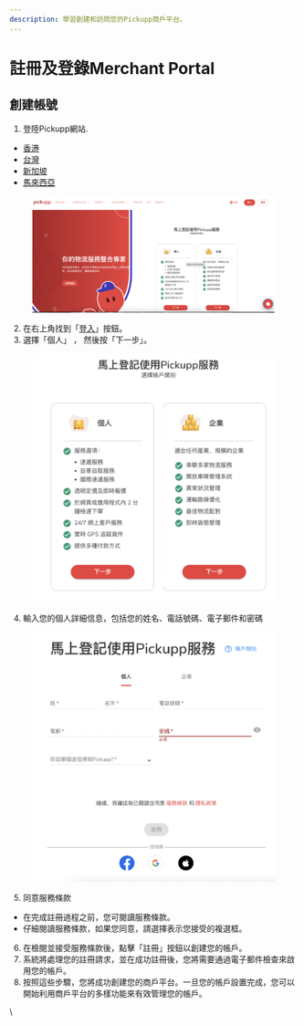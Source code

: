 ```yaml
---
description: 學習創建和訪問您的Pickupp商戶平台。
---
```


# 註冊及登錄Merchant Portal

## 創建帳號

1. 登陸Pickupp網站.

* [香港](https://hk.pickupp.io/)
* [台灣](https://tw.pickupp.io/zh/)
* [新加坡](https://sg.pickupp.io/en/)
* [馬來西亞](https://my.pickupp.io/en/)

<figure><img src="../.gitbook/assets/Screenshot 2024-04-10 at 1.30.01 PM.png" alt=""><figcaption></figcaption></figure>

2. 在右上角找到「[登入](https://portal.hk.pickupp.io/login?_gl=1*kyrxjk*_gcl_aw*R0NMLjE3MTI2NTAyNTEuQ2owS0NRand6dE93QmhEN0FSSXNBUERLbmtCUmlUYUlUdzdJalNLNlpaVVVlX3IwenNXTExNaTVzeVVhWkNVSng4NE5aU0xQYVBTU19RNGFBa3N5RUFMd193Y0I.*_gcl_au*MTc1OTE3NTY2OC4xNzEyMTEzNzU2)」按鈕。
3. 選擇「個人」 ， 然後按「下一步」。

<figure><img src="../.gitbook/assets/Screenshot 2024-04-10 at 5.21.46 PM.png" alt=""><figcaption></figcaption></figure>

4. 輸入您的個人詳細信息，包括您的姓名、電話號碼、電子郵件和密碼

<figure><img src="../.gitbook/assets/Screenshot 2024-04-10 at 5.26.22 PM.png" alt=""><figcaption></figcaption></figure>

5. 同意服務條款

* 在完成註冊過程之前，您可閱讀服務條款。&#x20;
* 仔細閱讀服務條款，如果您同意，請選擇表示您接受的複選框。&#x20;

6. 在檢閱並接受服務條款後，點擊「註冊」按鈕以創建您的帳戶。
7. 系統將處理您的註冊請求，並在成功註冊後，您將需要通過電子郵件檢查來啟用您的帳戶。
8. 按照這些步驟，您將成功創建您的商戶平台。一旦您的帳戶設置完成，您可以開始利用商戶平台的多樣功能來有效管理您的帳戶。





\

